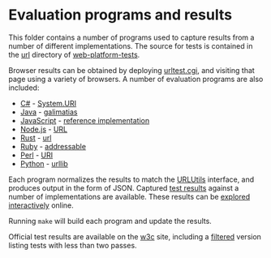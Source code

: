 # Evaluation programs and results

This folder contains a number of programs used to capture results from a number of different implementations.
The source for tests is contained in the [url](https://github.com/w3c/web-platform-tests/tree/master/url) directory of
[web-platform-tests](https://github.com/w3c/web-platform-tests#description).

Browser results can be obtained by deploying [urltest.cgi](urltest.cgi), and visiting that page using a variety
of browsers.  A number of evaluation programs are also included:

   * [C#](testuri.cs) - [System.URI](http://msdn.microsoft.com/en-us/library/system.uri)
   * [Java](testgalimatis.java) - [galimatias](https://github.com/smola/galimatias#galimatias)
   * [JavaScript](testrefimpl.js) - [reference implementation](https://github.com/webspecs/url/tree/develop/reference-implementation#reference-implementation-and-tests)
   * [Node.js](testnodejs.js) - [URL](http://nodejs.org/api/url.html)
   * [Rust](src/main.rs) - [url](http://servo.github.io/rust-url/url/index.html)
   * [Ruby](testaddressable.rb) - [addressable](https://github.com/sporkmonger/addressable#addressable)
   * [Perl](testuri.pl) - [URI](http://search.cpan.org/~ether/URI-1.65/URI.pm#NAME)
   * [Python](testurllib.py) - [urllib](https://docs.python.org/3/library/urllib.parse.html)
  
Each program normalizes the results to match the
[URLUtils](https://url.spec.whatwg.org/#urlutils-and-urlutilsreadonly-members) interface, and produces output
in the form of JSON.  Captured [test results](useragent-results) against a number of implementations
are available.  These results can be [explored interactively](https://url.spec.whatwg.org/interop/test-results/)
online.
  
Running `make` will build each program and update the results.
  
Official test results are available on the [w3c](http://w3c.github.io/test-results/url/all.html) site,
including a [filtered](http://w3c.github.io/test-results/url/less-than-2.html) version listing tests with less
than two passes.
